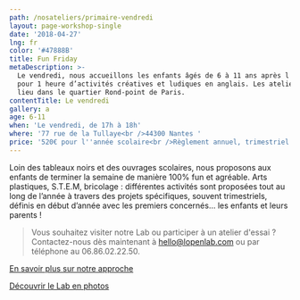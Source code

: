 ```yaml
---
path: /nosateliers/primaire-vendredi
layout: page-workshop-single
date: '2018-04-27'
lng: fr
color: '#47888B'
title: Fun Friday
metaDescription: >-
  Le vendredi, nous accueillons les enfants âgés de 6 à 11 ans après l'école,
  pour 1 heure d’activités créatives et ludiques en anglais. Les ateliers ont
  lieu dans le quartier Rond-point de Paris.
contentTitle: Le vendredi
gallery: a
age: 6-11
when: 'Le vendredi, de 17h à 18h'
where: '77 rue de la Tullaye<br />44300 Nantes '
price: '520€ pour l''année scolaire<br />Règlement annuel, trimestriel ou mensuel'
---
```

Loin des tableaux noirs et des ouvrages scolaires, nous proposons aux enfants de terminer la semaine de manière 100% fun et agréable. Arts plastiques, S.T.E.M, bricolage : différentes activités sont proposées tout au long de l’année à travers des projets spécifiques, souvent trimestriels, définis en début d’année avec les premiers concernés… les enfants et leurs parents !

> Vous souhaitez visiter notre Lab ou participer à un atelier d'essai ? Contactez-nous dès maintenant à hello@lopenlab.com ou par téléphone au 06.86.02.22.50.

[En savoir plus sur notre approche](/pedagogie)

[Découvrir le Lab en photos](/nosateliers/#lab)

